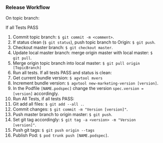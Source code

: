 ### Release Workflow

On topic branch:

If all Tests PASS
1. Commit topic branch: `$ git commit -m <comment>`.
1. If status clean (`$ git status`), push topic branch to Origin: `$ git push`.
1. Checkout master branch: `$ git checkout master`.
1. Update local master branch: merge origin master with local master: `$ git pull`.
1. Merge origin topic branch into local master: `$ git pull origin [TopicBranch]`
1. Run all tests. If all tests PASS and status is clean:
1. Get current bundle version: `$ agvtool mvers`
1. Increment bundle version: `$ agvtool new-marketing-version [version]`.
1. In the Podfile `[NAME.podspec]` change the version `spec.version = [version]` accordingly.
1. Run All Tests, if all tests PASS:
1. Git add all files: `$ git add --all .`.
1. Commit changes: `$ git commit -m "Version [version]"`.
1. Push master branch to origin master: `$ git push`.
1. Set git tag <version> accordingly: `$ git tag -a <version> -m "Version [version]"`.
1. Push git tags: `$ git push origin --tags`
1. Publish Pod: `$ pod trunk push [NAME.podspec]`.

